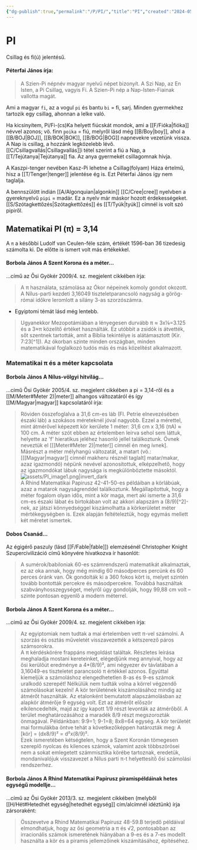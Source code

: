 ```yaml
---
{"dg-publish":true,"permalink":"/P/PI/","title":"PI","created":"2024-05-10T03:21","updated":"2025-06-08T18:20"}
---
```



# PI

Csillag és fi(ú) jelentésű.  

#### Péterfai János írja:

> A Szien-Pi népnév magyar nyelvű népet bizonyít. A Szi Nap, az En Isten, a Pi Csillag, vagyis Fi. A Szien-Pi nép a Nap-Isten-Fiainak vallotta magát.  

Ami a magyar `fi`, az a vogul `pi` és bantu `bi` = fi, sarj. Minden gyermekhez tartozik egy csillag, ahonnan a lelke való.  

Ha kicsinyítem, Pi/Fi-(cs)Ka helyett fiúcskát mondok, ami a [[F/Fióka\|fióka]] névvel azonos; vö. finn `poika` = fiú, melyről lásd még [[B/Boy\|boy]], ahol a [[B/BOJ\|BOJ]], [[B/BOK\|BOK]], [[B/BOG\|BOG]] napnevekre vezetünk vissza.  
A Nap is csillag, a hozzánk legközelebb lévő. [[C/Csillagvallás\|Csillagvallás]]i tétel szerint a fiú a Nap, a [[T/Tejútanya\|Tejútanya]] fia. Az anya gyermekét csillagomnak hívja.  



A Kaszpi-tenger nevében Kasz-Pi lehetne a Csillag(folyam) Háza értelmű, hisz a [[T/Tenger\|tenger]] jelentése ég is. Ezt Péterfai János így nem taglalja.  

A bennszülött indián [[A/Algonquian\|algonkin]] [[C/Cree\|cree]] nyelvben a gyereknyelvű `pipi` = madár. Ez a nyelv már máskor hozott érdekességeket.  
[[S/Szótagkettőzés\|Szótagkettőzés]] és [[T/Tyúk\|tyúk]] címnél is volt szó pipiről.  

## Matematikai PI (π) = 3,14

A `π` a későbbi Ludolf van Ceulen-féle szám, értékét 1596-ban 36 tizedesig számolta ki. De előtte is ismert volt más értékekkel.  

#### Borbola János A Szent Korona és a méter...

...című az Ősi Gyökér 2009/4. sz. megjelent cikkében írja:  
> A π használata, számolása az Ókor népeinek komoly gondot okozott. A Nílus-parti kezdeti 3,16049 tiszteletparancsoló nagyság a görög-római időkre leromlott a silány 3-as szorzószámra.  
- Egyiptomi témát lásd még lentebb.

> Ugyanekkor Mezopotámiában a lényegesen durvább π ≈ 3x⅛=3.125 és a 3≈π közelítő értéket használták. Ez utóbbit a zsidók is átvették, sőt szentnek tartották, amit a Biblia tekintélye is alátámasztott (Kir. 7:23[^1]). Az ókorban szinte minden országban, minden matematikával foglalkozó tudós más és más közelítést alkalmazott.  

### Matematikai π és a méter kapcsolata

#### Borbola János A Nílus-völgyi hitvilág...

...című Ősi Gyökér 2005/4. sz. megjelent cikkében a pi = 3,14-ről és a [[M/Meter#Meter 2)\|meter]] alhangos változatáról és így [[M/Magyar\|magyar]] kapcsolatáról írja:  
> Röviden összefoglalva a 31,6 cm-es láb (Fl. Petrie elnevezésében északi láb) a szokásos méreteknél jóval nagyobb. Ezzel a mérettel, mint átmérővel képezett kör kerülete 1 méter: 31,6 cm x 3,16 (πA) ≈ 100 cm. A méter szót ebben az értelemben leírva sehol sem láttuk, helyette az 'f' hieratikus jeléhez hasonló jellel találkoztunk. Övnek neveztük el \[[[Meter#Meter 2)\|meter]] címnél én meg ívnek\]. Másrészt a méter mélyhangú változatát, a matart (vö.: \[[[Magyar\|magyar]] címnél makheru résznél taglalt\] matar/makar, azaz igazmondó) népünk nevével azonosítottuk, elképzelhető, hogy az igazmondókat lábuk nagysága is megkülönböztette másoktól.  
> ![assets/PI_image1.png|invert_dark](/img/user/P/assets/PI_image1.png)  
> A Rhind Matematikai Papirusz 42-41-50-es példáiban a körlábúak, azaz a matarok nagyságrenddel találkoztunk. Megállapítottuk, hogy a méter fogalom olyan idős, mint a kör maga, mert aki ismerte a 31,6 cm-es északi lábat és birtokában volt az akkori alapszám a (8/9)[^2]-nek, az játszi könnyedséggel kiszámolhatta a körkerületet méter mértékegységben is. Ezek alapján feltételeztük, hogy egymás mellett két méretet ismertek.  

#### Dobos Csanád...

Az égigérő paszuly (lásd [[F/Fable\|fable]]) elemzésénél Christopher Knight Szupercivilizáció című könyvére hivatkozva ír hasonlót:  
> A sumérok/babiloniak 60-es számrendszerű matematikát alkalmaztak, ez az oka annak, hogy még mindig 60 másodperces percünk és 60 perces óránk van. Ők gondolták ki a 360 fokos kört is, melyet szintén tovább bontották percekre és másodpercekre. Továbbá használtak szabványhosszegységet, melyről úgy gondolják, hogy 99,88 cm volt – szinte pontosan egyenlő a modern méterrel.  

#### Borbola János A Szent Korona és a méter...

...című az Ősi Gyökér 2009/4. sz. megjelent cikkében írja:  
> Az egyiptomiak nem tudtak a mai értelemben vett π-vel számolni. A szorzás és osztás műveletét visszavezették a kétszerező páros számsorokra.  
> A π kérdéskörére frappáns megoldást találtak. Részletes leírása meghaladja mostani kereteinket, elégedjünk meg annyival, hogy az ősi kerülőút eredménye a 4*(8/9)², ami négyezer év távlatában a 3,16049-es tiszteletet parancsoló π értékkel azonos. Egyúttal kiemeljük a számoláshoz elengedhetetlen 8-as és 9-es számok uralkodó szerepét! Nélkülük nem tudták volna a körrel végzendő számolásokat kezelni! A kör területének kiszámolásához mindig az átmérőt használták. Az etalonként bemutatott alapszámolásban az alapkör átmérője 9 egység volt. Ezt az átmérőt először elkilencedelték, majd az így kapott 1/9 részt levonták az átmérőből. A terület meghatározásához a maradék 8/9 részt megszorozták önmagával. Példánkban: 9:9=1; 9-1=8; 8x8=64 egység. A kör területét mai formulákba öntve tehát a következőképpen határozták meg: A \[kör\] = (dx8/9)² = d²x(8/9)².  
> Ezek ismeretében kétségtelen, hogy a Szent Koronán tömegesen szereplő nyolcas és kilences számok, valamint azok többszörösei nem a sokat emlegetett számmisztika körébe tartoznak, eredetük, mondanivalójuk visszavezet a Nílus parti π-t helyettesítő ősi számolási rendszerhez.  

#### Borbola János A Rhind Matematikai Papirusz piramispéldáinak hetes egységű modellje...

...című az Ősi Gyökér 2013/3. sz. megjelent cikkében (melyből [[H/Hét#Hetedhét egység\|hetedhét egység]] cím/alcímnél idéztünk) írja zársoraként:  
> Összevetve a Rhind Matematikai Papirusz 48-59.B terjedő példáival elmondhatjuk, hogy az ősi geometria a π és √2, pontosabban az irracionális számok ismeretének hiányában a 9-es és a 7-es modellt használta a kör és a piramis jellemzőinek kiszámításához, építéséhez.  
